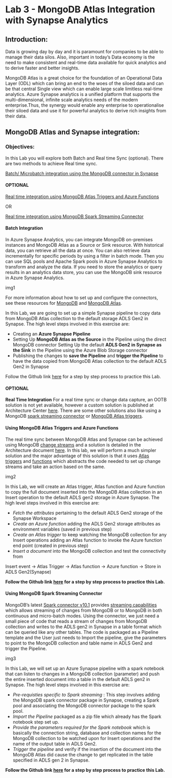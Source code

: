 # Lab 3 - MongoDB Atlas Integration with Synapse Analytics

## Introduction:

Data is growing day by day and it is paramount for companies to be able to manage their data silos. Also, important in today’s Data economy is the need to make consistent and real-time data available for quick analytics and to derive faster and better insights.

MongoDB Atlas is a great choice for the foundation of an Operational Data Layer (ODL) which can bring an end to the woes of the siloed data and can be that central Single view which can enable large scale limitless real-time analytics. Azure Synapse analytics is a unified platform that supports the multi-dimensional, infinite scale  analytics needs of the modern enterprise.Thus, the synergy would enable any enterprise to operationalise their siloed data and use it for powerful analytics to derive rich insights from their data.

## MongoDB Atlas and Synapse integration:

### Objectives:

In this Lab you will explore both Batch and Real time Sync (optional). There are two methods to achieve Real time sync.

[Batch/ Microbatch integration using the MongoDB connector in Synapse](#batch-integration)

#### OPTIONAL

[Real time integration using MongoDB Atlas Triggers and Azure Functions](#using-mongodb-atlas-triggers-and-azure-functions)

OR

[Real time integration using MongoDB Spark Streaming Connector](#using-mongodb-spark-streaming-connector)

#### Batch Integration

In Azure Synapse Analytics, you can integrate MongoDB on-premises instances and MongoDB Atlas as a Source or Sink resource. With historical data, you can retrieve all the data at once. You can also retrieve data incrementally for specific periods by using a filter in batch mode. Then you can use SQL pools and Apache Spark pools in Azure Synapse Analytics to transform and analyze the data. If you need to store the analytics or query results in an analytics data store, you can use the MongoDB sink resource in Azure Synapse Analytics.

img1

For more information about how to set up and configure the connectors, see these resources for [MongoDB](https://learn.microsoft.com/en-us/azure/data-factory/connector-mongodb?tabs=data-factory) and [MongoDB Atlas](https://learn.microsoft.com/en-us/azure/data-factory/connector-mongodb-atlas?tabs=data-factory). 

In this Lab, we are going to set up a simple Synapse pipeline to copy data from MongoDB Atlas collection to the default storage ADLS Gen2 in Synapse. The high level steps involved in this exercise are:  
* Creating an **Azure Synapse Pipeline**
* Setting Up **MongoDB Atlas as the Source** in the Pipeline using the direct MongoDB connector
Setting Up the default **ADLS Gen2 in Synapse as the Sink** in the Pipeline using the Azure Blob Storage connector
* Publishing the changes to **save the Pipeline** and **trigger the Pipeline** to have the data copied from MongoDB Atlas collection to the default ADLS Gen2 in Synapse

Follow the Github link [here](https://github.com/mongodb-partners/Azure_Synapse_Batch_Integration_MongoDBConnector) for a step by step process to practice this Lab.

#### OPTIONAL

**Real Time Integration** 
For a real time sync or change data capture, an OOTB solution is not yet available, however a custom solution is published at Architecture Center [here](https://learn.microsoft.com/en-us/azure/architecture/example-scenario/analytics/azure-synapse-analytics-integrate-mongodb-atlas). There are some other solutions also like using a MongoDB [spark streaming connector](https://www.mongodb.com/blog/post/introducing-mongodb-spark-connector-version-10-1) or [MongoDB Atlas triggers](https://www.mongodb.com/docs/atlas/app-services/triggers/).

#### Using MongoDB Atlas Triggers and Azure Functions

The real time sync between MongoDB Atlas and Synapse can be achieved using MongoDB [change streams](https://www.mongodb.com/docs/manual/changeStreams/) and a solution is detailed in the Architecture document [here](https://learn.microsoft.com/en-us/azure/architecture/example-scenario/analytics/azure-synapse-analytics-integrate-mongodb-atlas). In this lab, we will perform a much simpler solution and the major advantage of this solution is that it uses [Atlas triggers](https://www.mongodb.com/docs/atlas/app-services/triggers/) and [functions](https://www.mongodb.com/docs/atlas/app-services/functions/) which abstracts the code needed to set up change streams and take an action based on the same.

img2

In this Lab, we will create an Atlas trigger, Atlas function and Azure function to copy the full document inserted into the MongoDB Atlas collection in an Insert operation to the default ADLS gen2 storage in Azure Synapse. The high level steps involved in this exercise are:

* _Fetch the attributes_ pertaining to the default ADLS Gen2 storage of the Synapse Workspace
* _Create an Azure function_ adding the ADLS Gen2 storage attributes as environment variables (saved in previous step)
* _Create an Atlas trigger_ to keep watching the MongoDB collection for any Insert operations adding an Atlas function to invoke the Azure function end point (created in previous step)
* _Insert a document_ into the MongoDB collection and test the connectivity from 

Insert event -> Atlas Trigger -> Atlas function -> Azure function -> Store in ADLS Gen2(Synapse)

**Follow the Github link [here](https://github.com/mongodb-partners/Azure_Synapse_RealTimeSync_Using_AtlasTrigger_and_AzureFunction) for a step by step process to practice this Lab.**

#### Using MongoDB Spark Streaming Connector

MongoDB’s latest [Spark connector v10.1](https://www.mongodb.com/blog/post/introducing-mongodb-spark-connector-version-10-1)  provides [streaming capabilities](https://www.mongodb.com/docs/spark-connector/current/structured-streaming/) which allows streaming of changes from MongoDB or to MongoDB in both continuous and micro-batch modes. Using the connector, we just need a small piece of code that reads a stream of changes from MongoDB collection and writes to the ADLS gen2 in Synapse in a table format which can be queried like any other tables. The code is packaged as a Pipeline template and the User just needs to Import the pipeline, give the parameters to point to the MongoDB collection and table name in ADLS Gen2 and trigger the Pipeline.

img3

In this Lab, we will set up an Azure Synapse pipeline with a spark notebook that can listen to changes in  a MongoDB collection (parameter) and push the entire inserted document into a table in the default ADLS gen2 in Synapse. The high level steps involved in this exercise are:

* _Pre-requisties specific to Spark streaming_ : This step involves adding the MongoDB spark connector package in Synapse, creating a Spark pool and associating the MongoDB connector package to the spark pool.
* _Import the Pipeline_ packaged as a zip file which already has the Spark notebook step set up.
* _Provide the parameters required for the Spark notebook_ which is basically the connection string, database and collection names for the MongoDB collection to be watched upon for Insert operations and the name of the output table in ADLS Gen2.
* _Trigger the pipeline_ and verify if the insertion of the document into the MongoDB Atlas did cause the change to get replicated in the table specified in ADLS gen 2 in Synapse.

**Follow the Github link [here](https://github.com/mongodb-partners/Synapse-Spark-Streaming) for a step by step process to practice this Lab.**

















